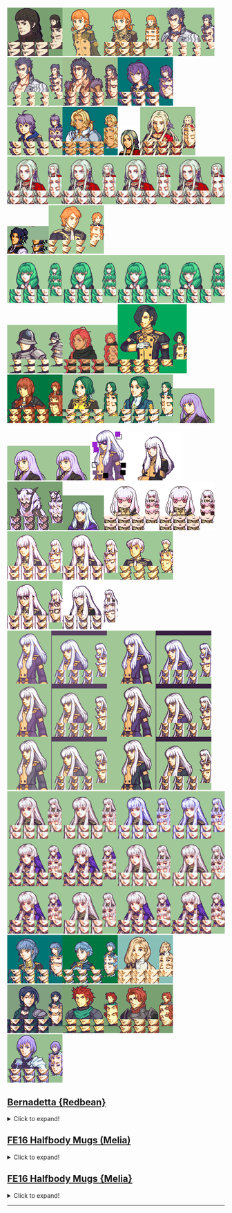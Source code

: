 ![Aelfric {A3J}.png](https://raw.githubusercontent.com/Klokinator/FE-Repo/main/Portrait%20Repository/FE16%20Mugs%20(Three%20Houses%20%2B%20Three%20Hopes)/Aelfric%20%7BA3J%7D.png "Aelfric {A3J}.png")![Annette Halfbody{Yasako}.png](https://raw.githubusercontent.com/Klokinator/FE-Repo/main/Portrait%20Repository/FE16%20Mugs%20(Three%20Houses%20%2B%20Three%20Hopes)/Annette%20Halfbody%7BYasako%7D.png "Annette Halfbody{Yasako}.png")![Annette {Yasako}.png](https://raw.githubusercontent.com/Klokinator/FE-Repo/main/Portrait%20Repository/FE16%20Mugs%20(Three%20Houses%20%2B%20Three%20Hopes)/Annette%20%7BYasako%7D.png "Annette {Yasako}.png")![Balthus +chains {MeatofJustice}.png](https://raw.githubusercontent.com/Klokinator/FE-Repo/main/Portrait%20Repository/FE16%20Mugs%20(Three%20Houses%20%2B%20Three%20Hopes)/Balthus%20+chains%20%7BMeatofJustice%7D.png "Balthus +chains {MeatofJustice}.png")![Balthus -chains {MeatofJustice}.png](https://raw.githubusercontent.com/Klokinator/FE-Repo/main/Portrait%20Repository/FE16%20Mugs%20(Three%20Houses%20%2B%20Three%20Hopes)/Balthus%20-chains%20%7BMeatofJustice%7D.png "Balthus -chains {MeatofJustice}.png")![Balthus Timeskip {Stitch}.png](https://raw.githubusercontent.com/Klokinator/FE-Repo/main/Portrait%20Repository/FE16%20Mugs%20(Three%20Houses%20%2B%20Three%20Hopes)/Balthus%20Timeskip%20%7BStitch%7D.png "Balthus Timeskip {Stitch}.png")![Bernadetta {Garytop}.png](https://raw.githubusercontent.com/Klokinator/FE-Repo/main/Portrait%20Repository/FE16%20Mugs%20(Three%20Houses%20%2B%20Three%20Hopes)/Bernadetta%20%7BGarytop%7D.png "Bernadetta {Garytop}.png")![Bernadetta {Zorua, CardCafe}.png](https://raw.githubusercontent.com/Klokinator/FE-Repo/main/Portrait%20Repository/FE16%20Mugs%20(Three%20Houses%20%2B%20Three%20Hopes)/Bernadetta%20%7BZorua,%20CardCafe%7D.png "Bernadetta {Zorua, CardCafe}.png")![Catherine {Garytop}.png](https://raw.githubusercontent.com/Klokinator/FE-Repo/main/Portrait%20Repository/FE16%20Mugs%20(Three%20Houses%20%2B%20Three%20Hopes)/Catherine%20%7BGarytop%7D.png "Catherine {Garytop}.png")![Edelgard Thracia-style {Melia}.png](https://raw.githubusercontent.com/Klokinator/FE-Repo/main/Portrait%20Repository/FE16%20Mugs%20(Three%20Houses%20%2B%20Three%20Hopes)/Edelgard%20Thracia-style%20%7BMelia%7D.png "Edelgard Thracia-style {Melia}.png")![Edelgard {BuskHusker}.png](https://raw.githubusercontent.com/Klokinator/FE-Repo/main/Portrait%20Repository/FE16%20Mugs%20(Three%20Houses%20%2B%20Three%20Hopes)/Edelgard%20%7BBuskHusker%7D.png "Edelgard {BuskHusker}.png")![Edelgard's Many Expressions {Redbean}.png](https://raw.githubusercontent.com/Klokinator/FE-Repo/main/Portrait%20Repository/FE16%20Mugs%20(Three%20Houses%20%2B%20Three%20Hopes)/Edelgard's%20Many%20Expressions%20%7BRedbean%7D.png "Edelgard's Many Expressions {Redbean}.png")![Felix SNES-style {Glacoe}.png](https://raw.githubusercontent.com/Klokinator/FE-Repo/main/Portrait%20Repository/FE16%20Mugs%20(Three%20Houses%20%2B%20Three%20Hopes)/Felix%20SNES-style%20%7BGlacoe%7D.png "Felix SNES-style {Glacoe}.png")![Ferdinand Von Aegir {MeatOfJustice}.png](https://raw.githubusercontent.com/Klokinator/FE-Repo/main/Portrait%20Repository/FE16%20Mugs%20(Three%20Houses%20%2B%20Three%20Hopes)/Ferdinand%20Von%20Aegir%20%7BMeatOfJustice%7D.png "Ferdinand Von Aegir {MeatOfJustice}.png")![Flayn's Many Expressions {Redbean}.png](https://raw.githubusercontent.com/Klokinator/FE-Repo/main/Portrait%20Repository/FE16%20Mugs%20(Three%20Houses%20%2B%20Three%20Hopes)/Flayn's%20Many%20Expressions%20%7BRedbean%7D.png "Flayn's Many Expressions {Redbean}.png")![Gatekeeper {Exca}.png](https://raw.githubusercontent.com/Klokinator/FE-Repo/main/Portrait%20Repository/FE16%20Mugs%20(Three%20Houses%20%2B%20Three%20Hopes)/Gatekeeper%20%7BExca%7D.png "Gatekeeper {Exca}.png")![Hapi {JeyTheCount}.png](https://raw.githubusercontent.com/Klokinator/FE-Repo/main/Portrait%20Repository/FE16%20Mugs%20(Three%20Houses%20%2B%20Three%20Hopes)/Hapi%20%7BJeyTheCount%7D.png "Hapi {JeyTheCount}.png")![Hubert {Raymond}.png](https://raw.githubusercontent.com/Klokinator/FE-Repo/main/Portrait%20Repository/FE16%20Mugs%20(Three%20Houses%20%2B%20Three%20Hopes)/Hubert%20%7BRaymond%7D.png "Hubert {Raymond}.png")![Leonie {Tobiki}.png](https://raw.githubusercontent.com/Klokinator/FE-Repo/main/Portrait%20Repository/FE16%20Mugs%20(Three%20Houses%20%2B%20Three%20Hopes)/Leonie%20%7BTobiki%7D.png "Leonie {Tobiki}.png")![Linhardt v1 {HyperGammaSpaces}.png](https://raw.githubusercontent.com/Klokinator/FE-Repo/main/Portrait%20Repository/FE16%20Mugs%20(Three%20Houses%20%2B%20Three%20Hopes)/Linhardt%20v1%20%7BHyperGammaSpaces%7D.png "Linhardt v1 {HyperGammaSpaces}.png")![Linhardt v2 {HyperGammaSpaces.png](https://raw.githubusercontent.com/Klokinator/FE-Repo/main/Portrait%20Repository/FE16%20Mugs%20(Three%20Houses%20%2B%20Three%20Hopes)/Linhardt%20v2%20%7BHyperGammaSpaces.png "Linhardt v2 {HyperGammaSpaces.png")![Lysithea 1 Purple {JiroPaiPai}.png](https://raw.githubusercontent.com/Klokinator/FE-Repo/main/Portrait%20Repository/FE16%20Mugs%20(Three%20Houses%20%2B%20Three%20Hopes)/Lysithea%201%20Purple%20%7BJiroPaiPai%7D.png "Lysithea 1 Purple {JiroPaiPai}.png")![Lysithea 2 Light Purple {JiroPaiPai}.png](https://raw.githubusercontent.com/Klokinator/FE-Repo/main/Portrait%20Repository/FE16%20Mugs%20(Three%20Houses%20%2B%20Three%20Hopes)/Lysithea%202%20Light%20Purple%20%7BJiroPaiPai%7D.png "Lysithea 2 Light Purple {JiroPaiPai}.png")![Lysithea 3 Light Purple {JiroPaiPai}.png](https://raw.githubusercontent.com/Klokinator/FE-Repo/main/Portrait%20Repository/FE16%20Mugs%20(Three%20Houses%20%2B%20Three%20Hopes)/Lysithea%203%20Light%20Purple%20%7BJiroPaiPai%7D.png "Lysithea 3 Light Purple {JiroPaiPai}.png")![Lysithea ENRAGED {Vilkalizer}.gif](https://raw.githubusercontent.com/Klokinator/FE-Repo/main/Portrait%20Repository/FE16%20Mugs%20(Three%20Houses%20%2B%20Three%20Hopes)/Lysithea%20ENRAGED%20%7BVilkalizer%7D.gif "Lysithea ENRAGED {Vilkalizer}.gif")![Lysithea Halfbody {Wasdye}.png](https://raw.githubusercontent.com/Klokinator/FE-Repo/main/Portrait%20Repository/FE16%20Mugs%20(Three%20Houses%20%2B%20Three%20Hopes)/Lysithea%20Halfbody%20%7BWasdye%7D.png "Lysithea Halfbody {Wasdye}.png")![Lysithea Hel {CanDy}.png](https://raw.githubusercontent.com/Klokinator/FE-Repo/main/Portrait%20Repository/FE16%20Mugs%20(Three%20Houses%20%2B%20Three%20Hopes)/Lysithea%20Hel%20%7BCanDy%7D.png "Lysithea Hel {CanDy}.png")![Lysithea the Mage {Levin64}.png](https://raw.githubusercontent.com/Klokinator/FE-Repo/main/Portrait%20Repository/FE16%20Mugs%20(Three%20Houses%20%2B%20Three%20Hopes)/Lysithea%20the%20Mage%20%7BLevin64%7D.png "Lysithea the Mage {Levin64}.png")![Lysithea the Soulreaper Smile {Wasdye}.png](https://raw.githubusercontent.com/Klokinator/FE-Repo/main/Portrait%20Repository/FE16%20Mugs%20(Three%20Houses%20%2B%20Three%20Hopes)/Lysithea%20the%20Soulreaper%20Smile%20%7BWasdye%7D.png "Lysithea the Soulreaper Smile {Wasdye}.png")![Lysithea the Soulreaper Stare {Wasdye}.png](https://raw.githubusercontent.com/Klokinator/FE-Repo/main/Portrait%20Repository/FE16%20Mugs%20(Three%20Houses%20%2B%20Three%20Hopes)/Lysithea%20the%20Soulreaper%20Stare%20%7BWasdye%7D.png "Lysithea the Soulreaper Stare {Wasdye}.png")![Lysithea Uniform FE6-7 {JeyTheCount}.png](https://raw.githubusercontent.com/Klokinator/FE-Repo/main/Portrait%20Repository/FE16%20Mugs%20(Three%20Houses%20%2B%20Three%20Hopes)/Lysithea%20Uniform%20FE6-7%20%7BJeyTheCount%7D.png "Lysithea Uniform FE6-7 {JeyTheCount}.png")![Lysithea Uniform FE8.png](https://raw.githubusercontent.com/Klokinator/FE-Repo/main/Portrait%20Repository/FE16%20Mugs%20(Three%20Houses%20%2B%20Three%20Hopes)/Lysithea%20Uniform%20FE8.png "Lysithea Uniform FE8.png")![Lysithea Uniform Genderswap {JeyTheCount}.png](https://raw.githubusercontent.com/Klokinator/FE-Repo/main/Portrait%20Repository/FE16%20Mugs%20(Three%20Houses%20%2B%20Three%20Hopes)/Lysithea%20Uniform%20Genderswap%20%7BJeyTheCount%7D.png "Lysithea Uniform Genderswap {JeyTheCount}.png")![Lysithea Uniform Glasses {JeyTheCount}.png](https://raw.githubusercontent.com/Klokinator/FE-Repo/main/Portrait%20Repository/FE16%20Mugs%20(Three%20Houses%20%2B%20Three%20Hopes)/Lysithea%20Uniform%20Glasses%20%7BJeyTheCount%7D.png "Lysithea Uniform Glasses {JeyTheCount}.png")![Lysithea With Frames {Wasdye}.png](https://raw.githubusercontent.com/Klokinator/FE-Repo/main/Portrait%20Repository/FE16%20Mugs%20(Three%20Houses%20%2B%20Three%20Hopes)/Lysithea%20With%20Frames%20%7BWasdye%7D.png "Lysithea With Frames {Wasdye}.png")![Lysithea's Frames and Halfbodies {Vilkalizer}.png](https://raw.githubusercontent.com/Klokinator/FE-Repo/main/Portrait%20Repository/FE16%20Mugs%20(Three%20Houses%20%2B%20Three%20Hopes)/Lysithea's%20Frames%20and%20Halfbodies%20%7BVilkalizer%7D.png "Lysithea's Frames and Halfbodies {Vilkalizer}.png")![Lysithea's Many Expressions {RedBean}.png](https://raw.githubusercontent.com/Klokinator/FE-Repo/main/Portrait%20Repository/FE16%20Mugs%20(Three%20Houses%20%2B%20Three%20Hopes)/Lysithea's%20Many%20Expressions%20%7BRedBean%7D.png "Lysithea's Many Expressions {RedBean}.png")![Marianne {Garytop}.png](https://raw.githubusercontent.com/Klokinator/FE-Repo/main/Portrait%20Repository/FE16%20Mugs%20(Three%20Houses%20%2B%20Three%20Hopes)/Marianne%20%7BGarytop%7D.png "Marianne {Garytop}.png")![Marianne {Tobiki}.png](https://raw.githubusercontent.com/Klokinator/FE-Repo/main/Portrait%20Repository/FE16%20Mugs%20(Three%20Houses%20%2B%20Three%20Hopes)/Marianne%20%7BTobiki%7D.png "Marianne {Tobiki}.png")![Mercedes {Blade}.png](https://raw.githubusercontent.com/Klokinator/FE-Repo/main/Portrait%20Repository/FE16%20Mugs%20(Three%20Houses%20%2B%20Three%20Hopes)/Mercedes%20%7BBlade%7D.png "Mercedes {Blade}.png")![Shamir {Wasdye}.png](https://raw.githubusercontent.com/Klokinator/FE-Repo/main/Portrait%20Repository/FE16%20Mugs%20(Three%20Houses%20%2B%20Three%20Hopes)/Shamir%20%7BWasdye%7D.png "Shamir {Wasdye}.png")![Sylvain {CavalryUnits}.png](https://raw.githubusercontent.com/Klokinator/FE-Repo/main/Portrait%20Repository/FE16%20Mugs%20(Three%20Houses%20%2B%20Three%20Hopes)/Sylvain%20%7BCavalryUnits%7D.png "Sylvain {CavalryUnits}.png")![Sylvain {ZeMedic}.png](https://raw.githubusercontent.com/Klokinator/FE-Repo/main/Portrait%20Repository/FE16%20Mugs%20(Three%20Houses%20%2B%20Three%20Hopes)/Sylvain%20%7BZeMedic%7D.png "Sylvain {ZeMedic}.png")![Yuri {HyperGammaSpace}.png](https://raw.githubusercontent.com/Klokinator/FE-Repo/main/Portrait%20Repository/FE16%20Mugs%20(Three%20Houses%20%2B%20Three%20Hopes)/Yuri%20%7BHyperGammaSpace%7D.png "Yuri {HyperGammaSpace}.png")

## [Bernadetta {Redbean}](Bernadetta%20%7BRedbean%7D)

<details><summary>Click to expand!</summary>

![Base Annoyed.png](https://raw.githubusercontent.com/Klokinator/FE-Repo/main/Portrait%20Repository/FE16%20Mugs%20(Three%20Houses%20%2B%20Three%20Hopes)/Bernadetta%20%7BRedbean%7D/Base%20Annoyed.png "Base Annoyed.png")![Base Blush.png](https://raw.githubusercontent.com/Klokinator/FE-Repo/main/Portrait%20Repository/FE16%20Mugs%20(Three%20Houses%20%2B%20Three%20Hopes)/Bernadetta%20%7BRedbean%7D/Base%20Blush.png "Base Blush.png")![Base Sad.png](https://raw.githubusercontent.com/Klokinator/FE-Repo/main/Portrait%20Repository/FE16%20Mugs%20(Three%20Houses%20%2B%20Three%20Hopes)/Bernadetta%20%7BRedbean%7D/Base%20Sad.png "Base Sad.png")![Base Smile.png](https://raw.githubusercontent.com/Klokinator/FE-Repo/main/Portrait%20Repository/FE16%20Mugs%20(Three%20Houses%20%2B%20Three%20Hopes)/Bernadetta%20%7BRedbean%7D/Base%20Smile.png "Base Smile.png")![Base Surprise.png](https://raw.githubusercontent.com/Klokinator/FE-Repo/main/Portrait%20Repository/FE16%20Mugs%20(Three%20Houses%20%2B%20Three%20Hopes)/Bernadetta%20%7BRedbean%7D/Base%20Surprise.png "Base Surprise.png")![Timeskip Annoyed.png](https://raw.githubusercontent.com/Klokinator/FE-Repo/main/Portrait%20Repository/FE16%20Mugs%20(Three%20Houses%20%2B%20Three%20Hopes)/Bernadetta%20%7BRedbean%7D/Timeskip%20Annoyed.png "Timeskip Annoyed.png")![Timeskip Blush.png](https://raw.githubusercontent.com/Klokinator/FE-Repo/main/Portrait%20Repository/FE16%20Mugs%20(Three%20Houses%20%2B%20Three%20Hopes)/Bernadetta%20%7BRedbean%7D/Timeskip%20Blush.png "Timeskip Blush.png")![Timeskip Sad.png](https://raw.githubusercontent.com/Klokinator/FE-Repo/main/Portrait%20Repository/FE16%20Mugs%20(Three%20Houses%20%2B%20Three%20Hopes)/Bernadetta%20%7BRedbean%7D/Timeskip%20Sad.png "Timeskip Sad.png")![Timeskip Smile.png](https://raw.githubusercontent.com/Klokinator/FE-Repo/main/Portrait%20Repository/FE16%20Mugs%20(Three%20Houses%20%2B%20Three%20Hopes)/Bernadetta%20%7BRedbean%7D/Timeskip%20Smile.png "Timeskip Smile.png")![Timeskip Surprise.png](https://raw.githubusercontent.com/Klokinator/FE-Repo/main/Portrait%20Repository/FE16%20Mugs%20(Three%20Houses%20%2B%20Three%20Hopes)/Bernadetta%20%7BRedbean%7D/Timeskip%20Surprise.png "Timeskip Surprise.png")![Young Annoyed.png](https://raw.githubusercontent.com/Klokinator/FE-Repo/main/Portrait%20Repository/FE16%20Mugs%20(Three%20Houses%20%2B%20Three%20Hopes)/Bernadetta%20%7BRedbean%7D/Young%20Annoyed.png "Young Annoyed.png")![Young Blush.png](https://raw.githubusercontent.com/Klokinator/FE-Repo/main/Portrait%20Repository/FE16%20Mugs%20(Three%20Houses%20%2B%20Three%20Hopes)/Bernadetta%20%7BRedbean%7D/Young%20Blush.png "Young Blush.png")![Young Sad.png](https://raw.githubusercontent.com/Klokinator/FE-Repo/main/Portrait%20Repository/FE16%20Mugs%20(Three%20Houses%20%2B%20Three%20Hopes)/Bernadetta%20%7BRedbean%7D/Young%20Sad.png "Young Sad.png")![Young Smile.png](https://raw.githubusercontent.com/Klokinator/FE-Repo/main/Portrait%20Repository/FE16%20Mugs%20(Three%20Houses%20%2B%20Three%20Hopes)/Bernadetta%20%7BRedbean%7D/Young%20Smile.png "Young Smile.png")![Young Surprise.png](https://raw.githubusercontent.com/Klokinator/FE-Repo/main/Portrait%20Repository/FE16%20Mugs%20(Three%20Houses%20%2B%20Three%20Hopes)/Bernadetta%20%7BRedbean%7D/Young%20Surprise.png "Young Surprise.png")



----



</details>

## [FE16 Halfbody Mugs (Melia)](FE16%20Halfbody%20Mugs%20(Melia))

<details><summary>Click to expand!</summary>





----



</details>

## [FE16 Halfbody Mugs {Melia}](FE16%20Halfbody%20Mugs%20%7BMelia%7D)

<details><summary>Click to expand!</summary>

![Claude.png](https://raw.githubusercontent.com/Klokinator/FE-Repo/main/Portrait%20Repository/FE16%20Mugs%20(Three%20Houses%20%2B%20Three%20Hopes)/FE16%20Halfbody%20Mugs%20%7BMelia%7D/Claude.png "Claude.png")![Dimitri.png](https://raw.githubusercontent.com/Klokinator/FE-Repo/main/Portrait%20Repository/FE16%20Mugs%20(Three%20Houses%20%2B%20Three%20Hopes)/FE16%20Halfbody%20Mugs%20%7BMelia%7D/Dimitri.png "Dimitri.png")![Edelgard.png](https://raw.githubusercontent.com/Klokinator/FE-Repo/main/Portrait%20Repository/FE16%20Mugs%20(Three%20Houses%20%2B%20Three%20Hopes)/FE16%20Halfbody%20Mugs%20%7BMelia%7D/Edelgard.png "Edelgard.png")![Felix.png](https://raw.githubusercontent.com/Klokinator/FE-Repo/main/Portrait%20Repository/FE16%20Mugs%20(Three%20Houses%20%2B%20Three%20Hopes)/FE16%20Halfbody%20Mugs%20%7BMelia%7D/Felix.png "Felix.png")![Ingrid.png](https://raw.githubusercontent.com/Klokinator/FE-Repo/main/Portrait%20Repository/FE16%20Mugs%20(Three%20Houses%20%2B%20Three%20Hopes)/FE16%20Halfbody%20Mugs%20%7BMelia%7D/Ingrid.png "Ingrid.png")![Sylvain.png](https://raw.githubusercontent.com/Klokinator/FE-Repo/main/Portrait%20Repository/FE16%20Mugs%20(Three%20Houses%20%2B%20Three%20Hopes)/FE16%20Halfbody%20Mugs%20%7BMelia%7D/Sylvain.png "Sylvain.png")



----



</details>



----

